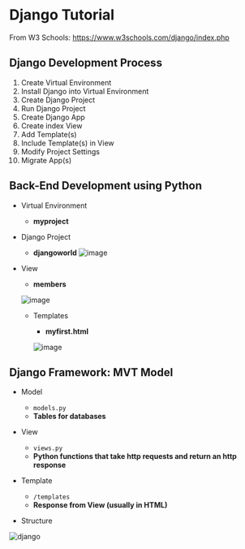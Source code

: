 # Django Tutorial

From W3 Schools: https://www.w3schools.com/django/index.php

## Django Development Process
1. Create Virtual Environment
2. Install Django into Virtual Environment
3. Create Django Project
4. Run Django Project
5. Create Django App
6. Create index View
7. Add Template(s)
8. Include Template(s) in View
9. Modify Project Settings
10. Migrate App(s)
## Back-End Development using Python
- Virtual Environment
  - **myproject**
- Django Project
  - **djangoworld**
  ![image](https://user-images.githubusercontent.com/54840122/205466114-32079b8c-ec40-4c0c-8b19-01fa36e2a79b.png)
  
 - View
    - **members**
    
    ![image](https://user-images.githubusercontent.com/54840122/205466213-31c6a0b3-bcf3-43bb-86ff-fde4a69298d7.png)
    - Templates
      - **myfirst.html**
      
      ![image](https://user-images.githubusercontent.com/54840122/205467560-d550e9e8-f53c-4e1e-8706-84d30451f6a2.png)
 
## Django Framework: MVT Model

- Model
  - `models.py`
  - **Tables for databases**
- View
  - `views.py`
  - **Python functions that take http requests and return an http response**
- Template
  - `/templates`
  - **Response from View (usually in HTML)**

- Structure

![django](https://user-images.githubusercontent.com/54840122/205463140-55d19147-3d97-43ab-ae70-6c5f8b7fb988.JPG)
